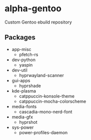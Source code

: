 # alpha-gentoo

Custom Gentoo ebuild repository

## Packages

- app-misc
  - pfetch-rs
- dev-python
  - yaspin
- dev-util
  - hyprwayland-scanner
- gui-apps
  - hyprshade
- kde-plasma
  - catppuccin-konsole-theme
  - catppuccin-mocha-colorscheme
- media-fonts
  - cascadia-mono-nerd-font
- media-gfx
  - hyprshot
- sys-power
  - power-profiles-daemon
